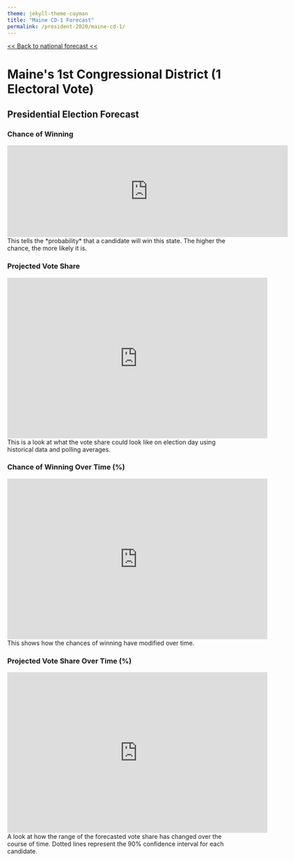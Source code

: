 ```yaml
---
theme: jekyll-theme-cayman
title: "Maine CD-1 Forecast"
permalink: /president-2020/maine-cd-1/
---
```


[<< Back to national forecast <<](https://zecellomaster.github.io/the-projection-room/president-2020/)

# Maine's 1st Congressional District (1 Electoral Vote)

## Presidential Election Forecast
### Chance of Winning
<iframe width="647" height="212" seamless frameborder="0" scrolling="no" src="https://docs.google.com/spreadsheets/d/e/2PACX-1vRsb4OQeyJBX2P0Od5zN1-S6EGaB4ChjwERt_hbjkp9ck_4XTCZx_SgDzaDxgietocK2hPAtlgFdS6d/pubchart?oid=106532343&amp;format=interactive"></iframe>
This tells the *probability* that a candidate will win this state. The higher the chance, the more likely it is.

### Projected Vote Share
<iframe width="600" height="371" seamless frameborder="0" scrolling="no" src="https://docs.google.com/spreadsheets/d/e/2PACX-1vRsb4OQeyJBX2P0Od5zN1-S6EGaB4ChjwERt_hbjkp9ck_4XTCZx_SgDzaDxgietocK2hPAtlgFdS6d/pubchart?oid=1927754665&amp;format=interactive"></iframe>
This is a look at what the vote share could look like on election day using historical data and polling averages.

### Chance of Winning Over Time (%)
<iframe width="600" height="371" seamless frameborder="0" scrolling="no" src="https://docs.google.com/spreadsheets/d/e/2PACX-1vRsb4OQeyJBX2P0Od5zN1-S6EGaB4ChjwERt_hbjkp9ck_4XTCZx_SgDzaDxgietocK2hPAtlgFdS6d/pubchart?oid=826849732&amp;format=interactive"></iframe>
This shows how the chances of winning have modified over time.

### Projected Vote Share Over Time (%)
<iframe width="600" height="371" seamless frameborder="0" scrolling="no" src="https://docs.google.com/spreadsheets/d/e/2PACX-1vRsb4OQeyJBX2P0Od5zN1-S6EGaB4ChjwERt_hbjkp9ck_4XTCZx_SgDzaDxgietocK2hPAtlgFdS6d/pubchart?oid=1020174358&amp;format=interactive"></iframe>
A look at how the range of the forecasted vote share has changed over the course of time. Dotted lines represent the 90% confidence interval for each candidate. 

